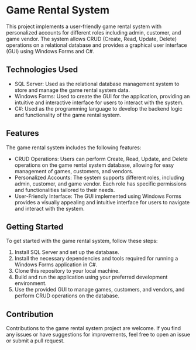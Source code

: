 # Game Rental System

This project implements a user-friendly game rental system with personalized accounts for different roles including admin, customer, and game vendor. The system allows CRUD (Create, Read, Update, Delete) operations on a relational database and provides a graphical user interface (GUI) using Windows Forms and C#.

## Technologies Used

- SQL Server: Used as the relational database management system to store and manage the game rental system data.
- Windows Forms: Used to create the GUI for the application, providing an intuitive and interactive interface for users to interact with the system.
- C#: Used as the programming language to develop the backend logic and functionality of the game rental system.

## Features

The game rental system includes the following features:

- CRUD Operations: Users can perform Create, Read, Update, and Delete operations on the game rental system database, allowing for easy management of games, customers, and vendors.
- Personalized Accounts: The system supports different roles, including admin, customer, and game vendor. Each role has specific permissions and functionalities tailored to their needs.
- User-Friendly Interface: The GUI implemented using Windows Forms provides a visually appealing and intuitive interface for users to navigate and interact with the system.

## Getting Started

To get started with the game rental system, follow these steps:

1. Install SQL Server and set up the database.
2. Install the necessary dependencies and tools required for running a Windows Forms application in C#.
3. Clone this repository to your local machine.
4. Build and run the application using your preferred development environment.
5. Use the provided GUI to manage games, customers, and vendors, and perform CRUD operations on the database.

## Contribution

Contributions to the game rental system project are welcome. If you find any issues or have suggestions for improvements, feel free to open an issue or submit a pull request.
